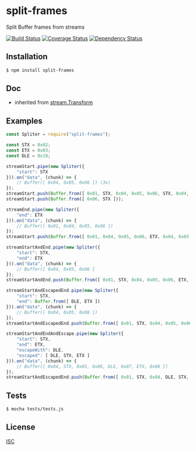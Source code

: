# split-frames
Split Buffer frames from streams

[![Build Status](https://api.travis-ci.org/Psychopoulet/split-frames.svg?branch=master)](https://travis-ci.org/Psychopoulet/split-frames)
[![Coverage Status](https://coveralls.io/repos/github/Psychopoulet/split-frames/badge.svg?branch=master)](https://coveralls.io/github/Psychopoulet/split-frames)
[![Dependency Status](https://img.shields.io/david/Psychopoulet/split-frames/master.svg)](https://github.com/Psychopoulet/split-frames)

## Installation

```bash
$ npm install split-frames
```

## Doc

  * inherited from [stream.Transform](https://nodejs.org/api/stream.html#stream_duplex_and_transform_streams)

## Examples

```javascript
const Spliter = require("split-frames");

const STX = 0x02;
const ETX = 0x03;
const DLE = 0x10;

streamStart.pipe(new Spliter({
	"start": STX
})).on("data", (chunk) => {
	// Buffer([ 0x04, 0x05, 0x06 ]) (3x)
});
streamStart.push(Buffer.from([ 0x01, STX, 0x04, 0x05, 0x06, STX, 0x04, 0x05 ]));
streamStart.push(Buffer.from([ 0x06, STX ]));

streamEnd.pipe(new Spliter({
	"end": ETX
})).on("data", (chunk) => {
	// Buffer([ 0x01, 0x04, 0x05, 0x06 ])
});
streamStart.push(Buffer.from([ 0x01, 0x04, 0x05, 0x06, ETX, 0x04, 0x05 ]));

streamStartAndEnd.pipe(new Spliter({
	"start": STX,
	"end": ETX
})).on("data", (chunk) => {
	// Buffer([ 0x04, 0x05, 0x06 ]
});
streamStartAndEnd.push(Buffer.from([ 0x01, STX, 0x04, 0x05, 0x06, ETX, STX, 0x04, 0x05 ]));

streamStartAndEscapedEnd.pipe(new Spliter({
	"start": STX,
	"end": Buffer.from([ DLE, ETX ])
})).on("data", (chunk) => {
	// Buffer([ 0x04, 0x05, 0x06 ])
});
streamStartAndEscapedEnd.push(Buffer.from([ 0x01, STX, 0x04, 0x05, 0x06, DLE, ETX, STX, 0x04, 0x05 ]));

streamStartAndEndAndEscape.pipe(new Spliter({
	"start": STX,
	"end": ETX,
	"escapeWith": DLE,
	"escaped": [ DLE, STX, ETX ]
})).on("data", (chunk) => {
	// Buffer([ 0x04, STX, 0x05, 0x06, DLE, 0x07, ETX, 0x08 ])
});
streamStartAndEscapedEnd.push(Buffer.from([ 0x01, STX, 0x04, DLE, STX, 0x05, 0x06, DLE, DLE, 0x07, DLE, ETX, 0x08, ETX, STX, 0x04, 0x05 ]));
```

## Tests

```bash
$ mocha tests/tests.js
```

## License

[ISC](LICENSE)
